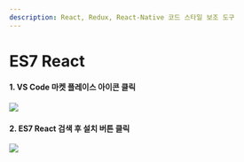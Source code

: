 ```yaml
---
description: React, Redux, React-Native 코드 스타일 보조 도구
---
```


# ES7 React

#### 1. VS Code 마켓 플레이스 아이콘 클릭 &#x20;

![](../.gitbook/assets/vse\_10.png)

#### 2. ES7 React 검색 후 설치 버튼 클릭&#x20;

![](../.gitbook/assets/vse\_09.png)
